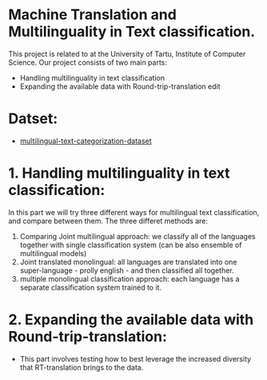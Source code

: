 # Machine Translation and  Multilinguality in Text classification.
This project is related to at the University of Tartu, Institute of Computer Science. 
Our project consists of two main parts:
*  Handling multilinguality in text classification
*  Expanding the available data with Round-trip-translation edit


# Datset: 
* [multilingual-text-categorization-dataset](https://github.com/valeriano-manassero/multilingual-text-categorization-dataset)



# 1. Handling multilinguality in text classification:
In this part we will try three different ways for multilingual text classification, and compare between them. The three differet methods are:
1. Comparing Joint multilingual approach: we classify all of the languages together with single classification system (can be also ensemble of multilingual models)
2. Joint translated monolingual: all languages are translated into one super-language - prolly english - and then classified all together.
3. multiple monolingual classification approach: each language has a separate classification system trained to it.

# 2. Expanding the available data with Round-trip-translation:
* This part involves testing how to best leverage the increased diversity that RT-translation brings to the data.

